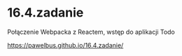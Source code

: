 # 16.4.zadanie
Połączenie Webpacka z Reactem, wstęp do aplikacji Todo

https://pawelbus.github.io/16.4.zadanie/